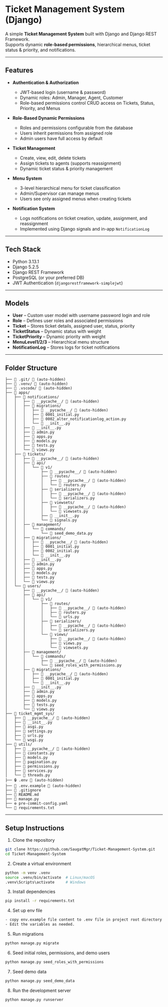 # Ticket Management System (Django)

A simple **Ticket Management System** built with Django and Django REST Framework.  
Supports dynamic **role-based permissions**, hierarchical menus, ticket status & priority, and notifications.

---

## Features

- **Authentication & Authorization**

  - JWT-based login (username & password)
  - Dynamic roles: Admin, Manager, Agent, Customer
  - Role-based permissions control CRUD access on Tickets, Status, Priority, and Menus

- **Role-Based Dynamic Permissions**

  - Roles and permissions configurable from the database
  - Users inherit permissions from assigned role
  - Admin users have full access by default

- **Ticket Management**

  - Create, view, edit, delete tickets
  - Assign tickets to agents (supports reassignment)
  - Dynamic ticket status & priority management

- **Menu System**

  - 3-level hierarchical menu for ticket classification
  - Admin/Supervisor can manage menus
  - Users see only assigned menus when creating tickets

- **Notification System**
  - Logs notifications on ticket creation, update, assignment, and reassignment
  - Implemented using Django signals and in-app `NotificationLog`

---

## Tech Stack

- Python 3.13.1
- Django 5.2.5
- Django REST Framework
- PostgreSQL (or your preferred DB)
- JWT Authentication (`djangorestframework-simplejwt`)

---

## Models

- **User** – Custom user model with username password login and role
- **Role** – Defines user roles and associated permissions
- **Ticket** – Stores ticket details, assigned user, status, priority
- **TicketStatus** – Dynamic status with weight
- **TicketPriority** – Dynamic priority with weight
- **MenuLevel1/2/3** – Hierarchical menu structure
- **NotificationLog** – Stores logs for ticket notifications

---

## Folder Structure

```
├── 📁 .git/ 🚫 (auto-hidden)
├── 📁 .venv/ 🚫 (auto-hidden)
├── 📁 .vscode/ 🚫 (auto-hidden)
├── 📁 apps/
│   ├── 📁 notifications/
│   │   ├── 📁 __pycache__/ 🚫 (auto-hidden)
│   │   ├── 📁 migrations/
│   │   │   ├── 📁 __pycache__/ 🚫 (auto-hidden)
│   │   │   ├── 🐍 0001_initial.py
│   │   │   ├── 🐍 0002_alter_notificationlog_action.py
│   │   │   └── 🐍 __init__.py
│   │   ├── 🐍 __init__.py
│   │   ├── 🐍 admin.py
│   │   ├── 🐍 apps.py
│   │   ├── 🐍 models.py
│   │   ├── 🐍 tests.py
│   │   └── 🐍 views.py
│   ├── 📁 tickets/
│   │   ├── 📁 __pycache__/ 🚫 (auto-hidden)
│   │   ├── 📁 api/
│   │   │   └── 📁 v1/
│   │   │       ├── 📁 __pycache__/ 🚫 (auto-hidden)
│   │   │       ├── 📁 routes/
│   │   │       │   ├── 📁 __pycache__/ 🚫 (auto-hidden)
│   │   │       │   └── 🐍 routers.py
│   │   │       ├── 📁 serializers/
│   │   │       │   ├── 📁 __pycache__/ 🚫 (auto-hidden)
│   │   │       │   └── 🐍 serializers.py
│   │   │       ├── 📁 viewsets/
│   │   │       │   ├── 📁 __pycache__/ 🚫 (auto-hidden)
│   │   │       │   └── 🐍 viewsets.py
│   │   │       ├── 🐍 __init__.py
│   │   │       └── 🐍 signals.py
│   │   ├── 📁 management/
│   │   │   └── 📁 commands/
│   │   │       └── 🐍 seed_demo_data.py
│   │   ├── 📁 migrations/
│   │   │   ├── 📁 __pycache__/ 🚫 (auto-hidden)
│   │   │   ├── 🐍 0001_initial.py
│   │   │   ├── 🐍 0002_initial.py
│   │   │   └── 🐍 __init__.py
│   │   ├── 🐍 __init__.py
│   │   ├── 🐍 admin.py
│   │   ├── 🐍 apps.py
│   │   ├── 🐍 models.py
│   │   ├── 🐍 tests.py
│   │   └── 🐍 views.py
│   └── 📁 users/
│       ├── 📁 __pycache__/ 🚫 (auto-hidden)
│       ├── 📁 api/
│       │   └── 📁 v1/
│       │       ├── 📁 routes/
│       │       │   ├── 📁 __pycache__/ 🚫 (auto-hidden)
│       │       │   ├── 🐍 routers.py
│       │       │   └── 🐍 urls.py
│       │       ├── 📁 serializers/
│       │       │   ├── 📁 __pycache__/ 🚫 (auto-hidden)
│       │       │   └── 🐍 serializers.py
│       │       └── 📁 views/
│       │           ├── 📁 __pycache__/ 🚫 (auto-hidden)
│       │           ├── 🐍 views.py
│       │           └── 🐍 viewsets.py
│       ├── 📁 management/
│       │   └── 📁 commands/
│       │       ├── 📁 __pycache__/ 🚫 (auto-hidden)
│       │       └── 🐍 seed_roles_with_permissions.py
│       ├── 📁 migrations/
│       │   ├── 📁 __pycache__/ 🚫 (auto-hidden)
│       │   ├── 🐍 0001_initial.py
│       │   └── 🐍 __init__.py
│       ├── 🐍 __init__.py
│       ├── 🐍 admin.py
│       ├── 🐍 apps.py
│       ├── 🐍 models.py
│       ├── 🐍 tests.py
│       └── 🐍 views.py
├── 📁 ticket_mgmt_sys/
│   ├── 📁 __pycache__/ 🚫 (auto-hidden)
│   ├── 🐍 __init__.py
│   ├── 🐍 asgi.py
│   ├── 🐍 settings.py
│   ├── 🐍 urls.py
│   └── 🐍 wsgi.py
├── 📁 utils/
│   ├── 📁 __pycache__/ 🚫 (auto-hidden)
│   ├── 🐍 constants.py
│   ├── 🐍 models.py
│   ├── 🐍 pagination.py
│   ├── 🐍 permissions.py
│   ├── 🐍 services.py
│   └── 🐍 threads.py
├── 🔒 .env 🚫 (auto-hidden)
├── 📄 .env.example 🚫 (auto-hidden)
├── 🚫 .gitignore
├── 📖 README.md
├── 🐍 manage.py
├── ⚙️ pre-commit-config.yaml
└── 📄 requirements.txt
```

---

## Setup Instructions

1. Clone the repository

```bash
git clone https://github.com/SaugatMgr/Ticket-Management-System.git
cd Ticket-Management-System
```

2. Create a virtual environment

```bash
python -m venv .venv
source .venv/bin/activate  # Linux/macOS
.venv\Scripts\activate     # Windows
```

3. Install dependencies

```bash
pip install -r requirements.txt

```

4. Set up env file

```bash
- copy env.example file content to .env file in project root directory
- Edit the variables as needed.
```

5. Run migrations

```bash
python manage.py migrate
```

6. Seed initial roles, permissions, and demo users

```bash
python manage.py seed_roles_with_permissions
```

7. Seed demo data

```bash
python manage.py seed_demo_data
```

8. Run the development server

```bash
python manage.py runserver

```
